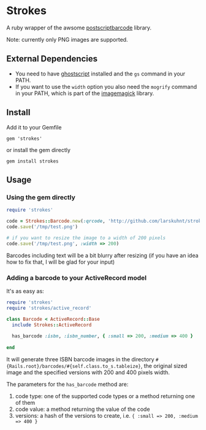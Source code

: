 # Strokes

A ruby wrapper of the awsome [postscriptbarcode](http://code.google.com/p/postscriptbarcode/) library.

Note: currently only PNG images are supported.

## External Dependencies

- You need to have [ghostscript](http://www.ghostscript.com/) installed and the `gs` command in your PATH.
- If you want to use the `width` option you also need the `mogrify` command in your PATH, which is part of the [imagemagick](http://www.imagemagick.org) library.

## Install

Add it to your Gemfile

```
gem 'strokes'
```

or install the gem directly

```
gem install strokes
```


## Usage

### Using the gem directly

```ruby
require 'strokes'

code = Strokes::Barcode.new(:qrcode, 'http://github.com/larskuhnt/strokes')
code.save('/tmp/test.png')

# if you want to resize the image to a width of 200 pixels
code.save('/tmp/test.png', :width => 200)
```

Barcodes including text will be a bit blurry after resizing
(if you have an idea how to fix that, I will be glad for your input)

### Adding a barcode to your ActiveRecord model

It's as easy as:

```ruby
require 'strokes'
require 'strokes/active_record'

class Barcode < ActiveRecord::Base
  include Strokes::ActiveRecord
  
  has_barcode :isbn, :isbn_number, { :small => 200, :medium => 400 }
  
end
```

It will generate three ISBN barcode images in the directory
`#{Rails.root}/barcodes/#{self.class.to_s.tableize}`,
the original sized image and the specified versions with 200 and 400 pixels width.

The parameters for the `has_barcode` method are:

1. code type: one of the supported code types or a method returning one of them
2. code value: a method returning the value of the code
3. versions: a hash of the versions to create, i.e. `{ :small => 200, :medium => 400 }`



